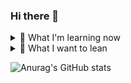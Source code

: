 ### Hi there 👋
<!--
**Eechul/Eechul** is a ✨ _special_ ✨ repository because its `README.md` (this file) appears on your GitHub profile.

Here are some ideas to get you started:

- 🔭 I’m currently working on ...
- 🌱 I’m currently learning ...
- 👯 I’m looking to collaborate on ...
- 🤔 I’m looking for help with ...
- 💬 Ask me about ...
- 📫 How to reach me: ...
- 😄 Pronouns: ...
- ⚡ Fun fact: ...
-->
<details>
<summary>
  🔭 What I'm learning now
</summary>
  💬 I'm getting ready (testing)
</details>

<details>
<summary>
  🌱 What I want to lean
</summary>
  💬 I'm getting ready (testing)
</details>

![Anurag's GitHub stats](https://github-readme-stats.vercel.app/api?username=Eechul&count_private=true&show_icons=true&theme=dark)
